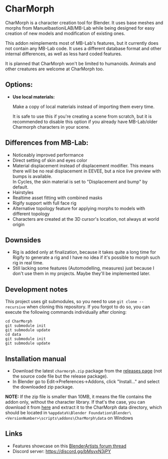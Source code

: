 # CharMorph

CharMorph is a character creation tool for Blender.
It uses base meshes and morphs from ManuelbastioniLAB/MB-Lab while being designed for easy creation of new models and modification of existing ones.

This addon reimplements most of MB-Lab's features, but it currently does not contain any MB-Lab code.
It uses a different database format and other internal differences, as well as less hard coded features.   

It is planned that CharMorph won't be limited to humanoids. Animals and other creatures are welcome at CharMorph too.

## Options:

* **Use local materials:**

  Make a copy of local materials instead of importing them every time.

  It is safe to use this if you're creating a scene from scratch, but it is recommended to disable this option if you already have MB-Lab/older Charmorph characters in your scene.

## Differences from MB-Lab:

* Noticeably improved performance
* Direct setting of skin and eyes color
* Material displacement instead of displacement modifier.
  This means there will be no real displacement in EEVEE, but a nice live preview with bumps is available.  
  In Cycles, the skin material is set to "Displacement and bump" by default.
* Hairstyles
* Realtime asset fitting with combined masks
* Rigify support with full face rig
* Alternative topology feature for applying morphs to models with different topology
* Characters are created at the 3D cursor's location, not always at world origin

## Downsides

* Rig is added only at finalization, because it takes quite a long time for Rigify to generate a rig and I have no idea if it's possible to morph such rig in real time.
* Still lacking some features (Automodelling, measures) just because I don't use them in my projects. Maybe they'll be implemented later.

## Development notes

This project uses git submodules, so you need to use `git clone --recursive` when cloning this repository. If you forgot to do so, you can execute the following commands individually after cloning:
```
cd CharMorph
git submodule init
git submodule update
cd data
git submodule init
git submodule update
``` 

## Installation manual

* Download the latest `charmorph.zip` package from the [releases page](https://github.com/Upliner/CharMorph/releases/latest) (not the source code file but the release package).   
* In Blender go to Edit->Preferences->Addons, click "Install..." and select the downloaded zip package.

**NOTE:** If the zip file is smaller than 10MB, it means the file contains the addon only, without the character library. If that's the case, you can download it from [here](http://github.com/Upliner/CharMorph-db/) and extract it to the CharMorph data directory, which should be located in `%appdata%\Blender Foundation\Blender\<VersionNumber>\scripts\addons\CharMorph\data` on Windows

## Links

* Features showcase on this [BlenderArtists forum thread](https://blenderartists.org/t/charmorph-character-creation-tool-mb-lab-based/1252543)
* Discord server: https://discord.gg/bMsvxN3jPY
